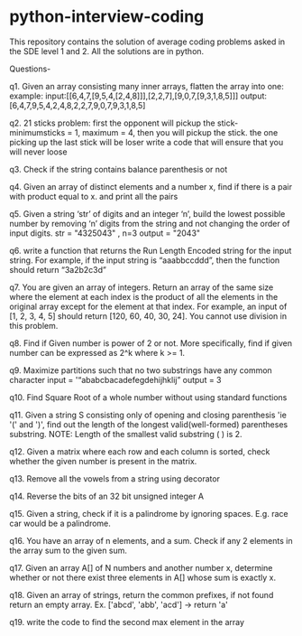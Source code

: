 # python-interview-coding
This repository contains the solution of average coding problems asked in the SDE level 1 and 2.
All the solutions are in python.

Questions- 

q1. Given an array consisting many inner arrays, flatten the array into one: example: input:[[6,4,7,[9,5,4,[2,4,8]]],[2,2,7],[9,0,7,[9,3,1,8,5]]] 
output: [6,4,7,9,5,4,2,4,8,2,2,7,9,0,7,9,3,1,8,5]

q2. 21 sticks problem: first the opponent will pickup the stick- minimumsticks = 1, maximum = 4, then you will pickup the stick.
the one picking up the last stick will be loser
write a code that will ensure that you will never loose

q3. Check if the string contains balance parenthesis or not

q4. Given an array of distinct elements and a number x, find if there is a pair with product equal to x.
and print all the pairs

q5. Given a string ‘str’ of digits and an integer ‘n’,
build the lowest possible number by removing ‘n’ digits from the string and not changing the order of input digits.
str = "4325043" , n=3
output = "2043"

q6. write a function that returns the Run Length Encoded string for the input string.
For example, if the input string is “aaabbccddd”, then the function should return “3a2b2c3d”

q7. You are given an array of integers. Return an array of the same size where the element at each index 
is the product of all the elements in the original array except for the element at that index. 
For example, an input of [1, 2, 3, 4, 5] should return [120, 60, 40, 30, 24]. You cannot use division in this problem.

q8. Find if Given number is power of 2 or not. More specifically, find if given number can be expressed as 2^k where k >= 1.

q9. Maximize partitions such that no two substrings have any common character input = '“ababcbacadefegdehijhklij” output = 3

q10. Find Square Root of a whole number without using standard functions

q11. Given a string S consisting only of opening and closing parenthesis 'ie '(' and ')', 
find out the length of the longest valid(well-formed) parentheses substring.
NOTE: Length of the smallest valid substring ( ) is 2.

q12. Given a matrix where each row and each column is sorted, check whether the given number is present in the matrix.

q13. Remove all the vowels from a string using decorator 

q14. Reverse the bits of an 32 bit unsigned integer A

q15. Given a string, check if it is a palindrome by ignoring spaces. E.g. race car would be a palindrome.

q16. You have an array of n elements, and a sum. Check if any 2 elements in the array sum to the given sum.

q17. Given an array A[] of N numbers and another number x,
determine whether or not there exist three elements in A[] whose sum is exactly x.

q18. Given an array of strings, return the common prefixes, 
if not found return an empty array. Ex. ['abcd', 'abb', 'acd'] -> return 'a'

q19. write the code to find the second max element in the array
